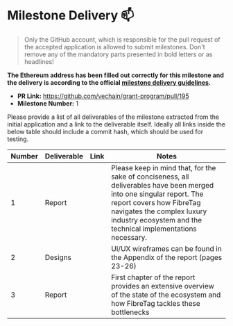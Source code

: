 # Milestone Delivery :mailbox:

> Only the GitHub account, which is responsible for the pull request of the accepted application is allowed to submit milestones. Don't remove any of the mandatory parts presented in bold letters or as headlines!

**The Ethereum address has been filled out correctly for this milestone and the delivery is according to the official [milestone delivery guidelines](../#milestone-delivery-process).**  

* **PR Link:** https://github.com/vechain/grant-program/pull/195
* **Milestone Number:** 1

Please provide a list of all deliverables of the milestone extracted from the initial application and a link to the deliverable itself. Ideally all links inside the below table should include a commit hash, which should be used for testing.

| Number | Deliverable | Link | Notes |
| ------------- | ------------- | ------------- |------------- |
| 1 | Report |  | Please keep in mind that, for the sake of conciseness, all deliverables have been merged into one singular report. The report covers how FibreTag navigates the complex luxury industry ecosystem and the technical implementations necessary. |
| 2 | Designs |  | UI/UX wireframes can be found in the Appendix of the report (pages 23-26) |
| 3 | Report | | First chapter of the report provides an extensive overview of the state of the ecosystem and how FibreTag tackles these bottlenecks  |
